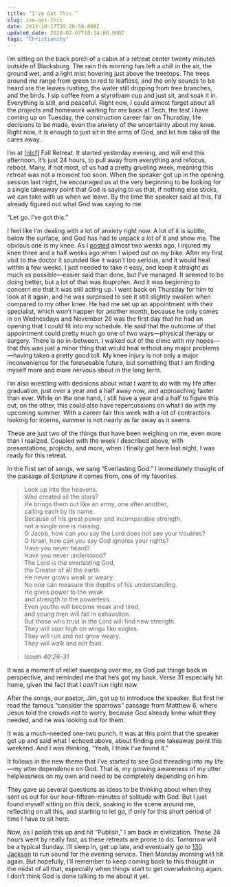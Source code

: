 ```yaml
---
title: “I’ve Got This.”
slug: ive-got-this
date: 2012-10-27T19:26:58.000Z
updated_date: 2020-02-07T10:14:00.000Z
tags: "Christianity"
---
```


I’m sitting on the back porch of a cabin at a retreat center twenty minutes outside of Blacksburg. The rain this morning has left a chill in the air, the ground wet, and a light mist hovering just above the treetops. The trees around me range from green to red to leafless, and the only sounds to be heard are the leaves rustling, the water still dripping from tree branches, and the birds. I sip coffee from a styrofoam cup and just sit, and soak it in. Everything is still, and peaceful. Right now, I could almost forget about all the projects and homework waiting for me back at Tech, the test I have coming up on Tuesday, the construction career fair on Thursday, life decisions to be made, even the anxiety of the uncertainty about my knee. Right now, it is enough to just sit in the arms of God, and let him take all the cares away.

I’m at [[nlcf]](http://nlcf.net) Fall Retreat. It started yesterday evening, and will end this afternoon. It’s just 24 hours, to pull away from everything and refocus, reboot. Many, if not most, of us had a pretty grueling week, meaning this retreat was not a moment too soon. When the speaker got up in the opening session last night, he encouraged us at the very beginning to be looking for a single takeaway point that God is saying to us that, if nothing else sticks, we can take with us when we leave. By the time the speaker said all this, I’d already figured out what God was saying to me.

“Let go. I’ve got this.”

I feel like I’m dealing with a lot of anxiety right now. A lot of it is subtle, below the surface, and God has had to unpack a lot of it and show me. The obvious one is my knee. As I [posted](/2012/of-ibuprofen-and-ice-packs/) almost two weeks ago, I injured my knee three and a half weeks ago when I wiped out on my bike. After my first visit to the doctor it sounded like it wasn’t too serious, and it would heal within a few weeks. I just needed to take it easy, and keep it straight as much as possible—easier said than done, but I’ve managed. It seemed to be doing better, but a lot of that was ibuprofen. And it was beginning to concern me that it was still acting up. I went back on Thursday for him to look at it again, and he was surprised to see it still slightly swollen when compared to my other knee. He had me set up an appointment with their specialist, which won’t happen for another month, because he only comes in on Wednesdays and November 28 was the first day that he had an opening that I could fit into my schedule. He said that the outcome of that appointment could pretty much go one of two ways—physical therapy or surgery. There is no in-between. I walked out of the clinic with my hopes—that this was just a minor thing that would heal without any major problems—having taken a pretty good toll. My knee injury is not only a major inconvenience for the foreseeable future, but something that I am finding myself more and more nervous about in the long term.

I’m also wrestling with decisions about what I want to do with my life after graduation, just over a year and a half away now, and approaching faster than ever. While on the one hand, I still have a year and a half to figure this out, on the other, this could also have repercussions on what I do with my upcoming summer. With a career fair this week with a lot of contractors looking for interns, summer is not nearly as far away as it seems.

These are just two of the things that have been weighing on me, even more than I realized. Coupled with the week I described above, with presentations, projects, and more, when I finally got here last night, I was ready for this retreat.

In the first set of songs, we sang “Everlasting God.” I immediately thought of the passage of Scripture it comes from, one of my favorites.

> Look up into the heavens.  
> Who created all the stars?  
> He brings them out like an army, one after another,  
> calling each by its name.  
> Because of his great power and incomparable strength,  
> not a single one is missing.  
> O Jacob, how can you say the Lord does not see your troubles?  
> O Israel, how can you say God ignores your rights?  
> Have you never heard?  
> Have you never understood?  
> The Lord is the everlasting God,  
> the Creator of all the earth.  
> He never grows weak or weary.  
> No one can measure the depths of his understanding.  
> He gives power to the weak  
> and strength to the powerless.  
> Even youths will become weak and tired,  
> and young men will fall in exhaustion.  
> But those who trust in the Lord will find new strength.  
> They will soar high on wings like eagles.  
> They will run and not grow weary.  
> They will walk and not faint.
>
> <cite>Isaiah 40:26-31</cite>

It was a moment of relief sweeping over me, as God put things back in perspective, and reminded me that he’s got my back. Verse 31 especially hit home, given the fact that I *can’t* run right now.

After the songs, our pastor, Jim, got up to introduce the speaker. But first he read the famous “consider the sparrows” passage from Matthew 6, where Jesus told the crowds not to worry, because God already knew what they needed, and he was looking out for them.

It was a much-needed one-two punch. It was at this point that the speaker got up and said what I echoed above, about finding one takeaway point this weekend. And I was thinking, “Yeah, I think I’ve found it.”

It follows in the new theme that I’ve started to see God threading into my life—my utter dependence on God. That is, my growing awareness of my utter helplessness on my own and need to be completely depending on him.

They gave us several questions as ideas to be thinking about when they sent us out for our hour-fifteen-minutes of solitude with God. But I just found myself sitting on this deck, soaking in the scene around me, reflecting on all this, and starting to let go, if only for this short period of time I have to sit here.

Now, as I polish this up and hit “Publish,” I am back in civilization. Those 24 hours went by really fast, as these retreats are prone to do. Tomorrow will be a typical Sunday. I’ll sleep in, get up late, and eventually go to [130 Jackson](http://nlcf.net/about-us/spaces/) to run sound for the evening service. Then Monday morning will hit again. But hopefully, I’ll remember to keep coming back to this thought in the midst of all that, especially when things start to get overwhelming again. I don’t think God is done talking to me about it yet.
